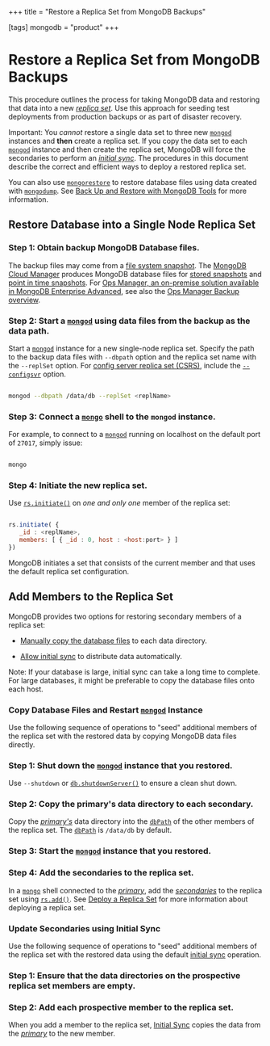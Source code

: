 +++
title = "Restore a Replica Set from MongoDB Backups"

[tags]
mongodb = "product"
+++

# Restore a Replica Set from MongoDB Backups

This procedure outlines the process for taking MongoDB data and
restoring that data into a new [*replica set*](https://docs.mongodb.com/manual/reference/glossary/#term-replica-set). Use this approach
for seeding test deployments from production backups or as part
of disaster recovery.

Important: You *cannot* restore a single data set to three new [``mongod``](https://docs.mongodb.com/manual/reference/program/mongod/#bin.mongod) instances and **then** create a replica set. If you copy the data set to each [``mongod``](https://docs.mongodb.com/manual/reference/program/mongod/#bin.mongod) instance and then create the replica set, MongoDB will force the secondaries to perform an [*initial sync*](https://docs.mongodb.com/manual/reference/glossary/#term-initial-sync). The procedures in this document describe the correct and efficient ways to deploy a restored replica set.

You can also use [``mongorestore``](https://docs.mongodb.com/manual/reference/program/mongorestore/#bin.mongorestore) to restore database files
using data created with [``mongodump``](https://docs.mongodb.com/manual/reference/program/mongodump/#bin.mongodump). See
[Back Up and Restore with MongoDB Tools](https://docs.mongodb.com/manual/tutorial/backup-and-restore-tools) for more information.


## Restore Database into a Single Node Replica Set


### Step 1: Obtain backup MongoDB Database files.

The backup files may come from a [file system snapshot](backup-with-filesystem-snapshots/). The [MongoDB Cloud Manager](https://www.mongodb.com/cloud/cloud-manager/?jmp=docs)
produces MongoDB database files for [stored snapshots](https://docs.cloudmanager.mongodb.com/tutorial/restore-from-snapshot/) and [point in time
snapshots](https://docs.cloudmanager.mongodb.com/tutorial/restore-from-point-in-time-snapshot/).
For [Ops Manager, an on-premise solution available in
MongoDB Enterprise Advanced](https://www.mongodb.com/products/mongodb-enterprise-advanced?jmp=docs),
see also the [Ops Manager Backup overview](https://docs.opsmanager.mongodb.com/current/core/backup-overview).


### Step 2: Start a [``mongod``](https://docs.mongodb.com/manual/reference/program/mongod/#bin.mongod) using data files from the backup as the data path.

Start a [``mongod``](https://docs.mongodb.com/manual/reference/program/mongod/#bin.mongod) instance for a new single-node replica set.
Specify the path to the backup data files with ``--dbpath`` option
and the replica set name with the ``--replSet`` option.
For [config server replica set (CSRS)](https://docs.mongodb.com/manual/core/sharded-cluster-config-servers/#csrs),
include the [``--configsvr``](https://docs.mongodb.com/manual/reference/program/mongod/#cmdoption-configsvr) option.

```sh

mongod --dbpath /data/db --replSet <replName>

```


### Step 3: Connect a [``mongo``](https://docs.mongodb.com/manual/reference/program/mongo/#bin.mongo) shell to the ``mongod`` instance.

For example, to connect to a [``mongod``](https://docs.mongodb.com/manual/reference/program/mongod/#bin.mongod) running on localhost on
the default port of ``27017``, simply issue:

```sh

mongo

```


### Step 4: Initiate the new replica set.

Use [``rs.initiate()``](https://docs.mongodb.com/manual/reference/method/rs.initiate/#rs.initiate) on *one and only one* member of the replica set:

```javascript

rs.initiate( {
   _id : <replName>,
   members: [ { _id : 0, host : <host:port> } ]
})

```

MongoDB initiates a set that consists of the current member and that
uses the default replica set configuration.


## Add Members to the Replica Set

MongoDB provides two options for restoring secondary members of a
replica set:

* [Manually copy the database files](#restore-rs-copy-db-files) to each data directory.

* [Allow initial sync](#restore-rs-initial-sync) to distribute data automatically.

Note: If your database is large, initial sync can take a long time to complete. For large databases, it might be preferable to copy the database files onto each host.

<span id="restore-rs-copy-db-files"></span>


### Copy Database Files and Restart [``mongod``](https://docs.mongodb.com/manual/reference/program/mongod/#bin.mongod) Instance

Use the following sequence of operations to "seed" additional members
of the replica set with the restored data by copying MongoDB data
files directly.

<span id="restore-rs-initial-sync"></span>


### Step 1: Shut down the [``mongod``](https://docs.mongodb.com/manual/reference/program/mongod/#bin.mongod) instance that you restored.

Use ``--shutdown`` or
[``db.shutdownServer()``](https://docs.mongodb.com/manual/reference/method/db.shutdownServer/#db.shutdownServer) to ensure a clean shut down.


### Step 2: Copy the primary's data directory to each secondary.

Copy the [*primary's*](https://docs.mongodb.com/manual/reference/glossary/#term-primary) data directory into the
[``dbPath``](https://docs.mongodb.com/manual/reference/configuration-options/#storage.dbPath) of the other members of the replica set. The
[``dbPath``](https://docs.mongodb.com/manual/reference/configuration-options/#storage.dbPath) is ``/data/db`` by default.


### Step 3: Start the [``mongod``](https://docs.mongodb.com/manual/reference/program/mongod/#bin.mongod) instance that you restored.


### Step 4: Add the secondaries to the replica set.

In a [``mongo``](https://docs.mongodb.com/manual/reference/program/mongo/#bin.mongo) shell connected to the [*primary*](https://docs.mongodb.com/manual/reference/glossary/#term-primary), add the
[*secondaries*](https://docs.mongodb.com/manual/reference/glossary/#term-secondary) to the replica set using
[``rs.add()``](https://docs.mongodb.com/manual/reference/method/rs.add/#rs.add). See [Deploy a Replica Set](deploy-replica-set/) for more
information about deploying a replica set.


### Update Secondaries using Initial Sync

Use the following sequence of operations to "seed" additional members
of the replica set with the restored data using the default [initial
sync](https://docs.mongodb.com/manual/core/replica-set-sync/#replica-set-initial-sync) operation.


### Step 1: Ensure that the data directories on the prospective replica set members are empty.


### Step 2: Add each prospective member to the replica set.

When you add a member to the replica set, [Initial Sync](https://docs.mongodb.com/manual/core/replica-set-sync/#replica-set-initial-sync) copies the data from the [*primary*](https://docs.mongodb.com/manual/reference/glossary/#term-primary) to
the new member.
